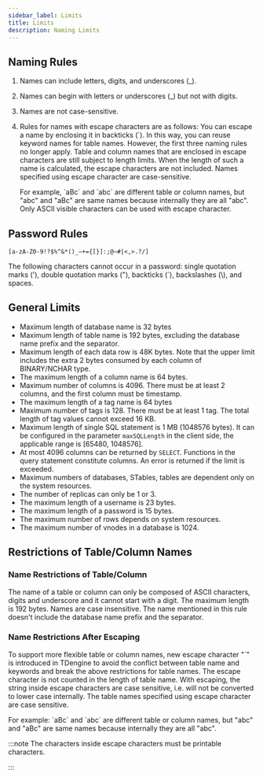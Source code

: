 ```yaml
---
sidebar_label: Limits
title: Limits
description: Naming Limits
---
```


## Naming Rules

1. Names can include letters, digits, and underscores (_).
2. Names can begin with letters or underscores (_) but not with digits.
3. Names are not case-sensitive.
4. Rules for names with escape characters are as follows:
   You can escape a name by enclosing it in backticks (`). In this way, you can reuse keyword names for table names. However, the first three naming rules no longer apply.
   Table and column names that are enclosed in escape characters are still subject to length limits. When the length of such a name is calculated, the escape characters are not included. Names specified using escape character are case-sensitive.

   For example, \`aBc\` and \`abc\` are different table or column names, but "abc" and "aBc" are same names because internally they are all "abc".
   Only ASCII visible characters can be used with escape character.

## Password Rules

`[a-zA-Z0-9!?$%^&*()_–+={[}]:;@~#|<,>.?/]`

The following characters cannot occur in a password: single quotation marks ('), double quotation marks ("), backticks (`), backslashes (\\), and spaces.

## General Limits

- Maximum length of database name is 32 bytes
- Maximum length of table name is 192 bytes, excluding the database name prefix and the separator.
- Maximum length of each data row is 48K bytes. Note that the upper limit includes the extra 2 bytes consumed by each column of BINARY/NCHAR type.
- The maximum length of a column name is 64 bytes.
- Maximum number of columns is 4096. There must be at least 2 columns, and the first column must be timestamp.
- The maximum length of a tag name is 64 bytes
- Maximum number of tags is 128. There must be at least 1 tag. The total length of tag values cannot exceed 16 KB.
- Maximum length of single SQL statement is 1 MB (1048576 bytes). It can be configured in the parameter `maxSQLLength` in the client side, the applicable range is [65480, 1048576].
- At most 4096 columns can be returned by `SELECT`. Functions in the query statement constitute columns. An error is returned if the limit is exceeded.
- Maximum numbers of databases, STables, tables are dependent only on the system resources.
- The number of replicas can only be 1 or 3.
- The maximum length of a username is 23 bytes.
- The maximum length of a password is 15 bytes.
- The maximum number of rows depends on system resources.
- The maximum number of vnodes in a database is 1024.

## Restrictions of Table/Column Names

### Name Restrictions of Table/Column

The name of a table or column can only be composed of ASCII characters, digits and underscore and it cannot start with a digit. The maximum length is 192 bytes. Names are case insensitive. The name mentioned in this rule doesn't include the database name prefix and the separator.

### Name Restrictions After Escaping

To support more flexible table or column names, new escape character "\`" is introduced in TDengine to avoid the conflict between table name and keywords and break the above restrictions for table names. The escape character is not counted in the length of table name.
With escaping, the string inside escape characters are case sensitive, i.e. will not be converted to lower case internally. The table names specified using escape character are case sensitive.

For example:
\`aBc\` and \`abc\` are different table or column names, but "abc" and "aBc" are same names because internally they are all "abc".

:::note
The characters inside escape characters must be printable characters.

:::
